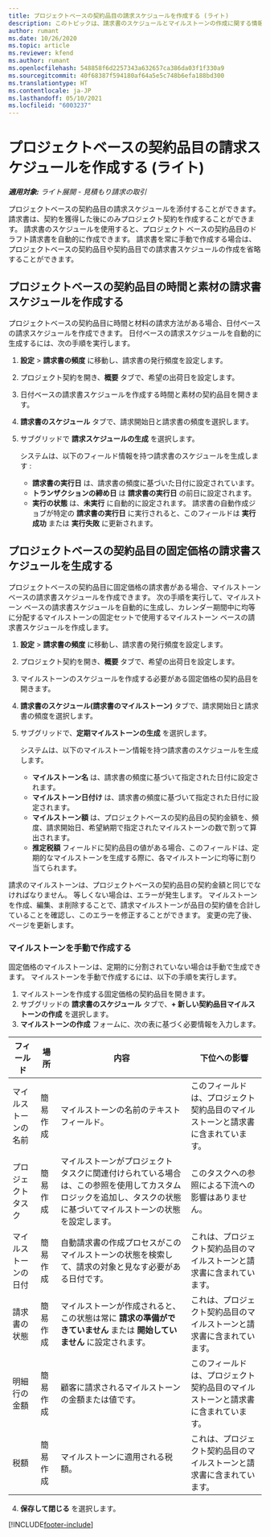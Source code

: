 ```yaml
---
title: プロジェクトベースの契約品目の請求スケジュールを作成する (ライト)
description: このトピックは、請求書のスケジュールとマイルストーンの作成に関する情報を提供します。
author: rumant
ms.date: 10/26/2020
ms.topic: article
ms.reviewer: kfend
ms.author: rumant
ms.openlocfilehash: 548858f6d2257343a632657ca386da03f1f330a9
ms.sourcegitcommit: 40f68387f594180af64a5e5c748b6efa188bd300
ms.translationtype: HT
ms.contentlocale: ja-JP
ms.lasthandoff: 05/10/2021
ms.locfileid: "6003237"
---
```

# <a name="create-invoice-schedules-on-a-project-based-contract-line---lite"></a>プロジェクトベースの契約品目の請求スケジュールを作成する (ライト)

_**適用対象:** ライト展開 - 見積もり請求の取引_

プロジェクトベースの契約品目の請求スケジュールを添付することができます。 請求書は、契約を獲得した後にのみプロジェクト契約を作成することができます。 請求書のスケジュールを使用すると、プロジェクト ベースの契約品目のドラフト請求書を自動的に作成できます。 請求書を常に手動で作成する場合は、プロジェクトベースの契約品目や契約品目での請求書スケジュールの作成を省略することができます。

## <a name="create-a-time-and-material-invoice-schedule-for-a-project-based-contract-line"></a>プロジェクトベースの契約品目の時間と素材の請求書スケジュールを作成する

プロジェクトベースの契約品目に時間と材料の請求方法がある場合、日付ベースの請求スケジュールを作成できます。 日付ベースの請求スケジュールを自動的に生成するには、次の手順を実行します。

1. **設定** > **請求書の頻度** に移動し、請求書の発行頻度を設定します。
2. プロジェクト契約を開き、**概要** タブで、希望の出荷日を設定します。
3. 日付ベースの請求書スケジュールを作成する時間と素材の契約品目を開きます。 
4. **請求書のスケジュール** タブで、請求開始日と請求書の頻度を選択します。 
5. サブグリッドで **請求スケジュールの生成** を選択します。

    システムは、以下のフィールド情報を持つ請求書のスケジュールを生成します :

    - **請求書の実行日** は、請求書の頻度に基づいた日付に設定されています。
    - **トランザクションの締め日** は **請求書の実行日** の前日に設定されます。
    - **実行の状態** は、**未実行** に自動的に設定されます。 請求書の自動作成ジョブが特定の **請求書の実行日** に実行されると、このフィールドは **実行成功** または **実行失敗** に更新されます。

## <a name="create-a-fixed-price-invoice-schedule-for-a-project-based-contract-line"></a>プロジェクトベースの契約品目の固定価格の請求書スケジュールを生成する

プロジェクトベースの契約品目に固定価格の請求書がある場合、マイルストーン ベースの請求書スケジュールを作成できます。 次の手順を実行して、マイルストーン ベースの請求書スケジュールを自動的に生成し、カレンダー期間中に均等に分配するマイルストーンの固定セットで使用するマイルストーン ベースの請求書スケジュールを作成します。

1. **設定** > **請求書の頻度** に移動し、請求書の発行頻度を設定します。
2. プロジェクト契約を開き、**概要** タブで、希望の出荷日を設定します。
3. マイルストーンのスケジュールを作成する必要がある固定価格の契約品目を開きます。 
4. **請求書のスケジュール(請求書のマイルストーン)** タブで、請求開始日と請求書の頻度を選択します。 
5. サブグリッドで、**定期マイルストーンの生成** を選択します。

    システムは、以下のマイルストーン情報を持つ請求書のスケジュールを生成します。

    - **マイルストーン名** は、請求書の頻度に基づいて指定された日付に設定されます。
    - **マイルストーン日付け** は、請求書の頻度に基づいて指定された日付に設定されます。
    - **マイルストーン額** は、プロジェクトベースの契約品目の契約金額を、頻度、請求開始日、希望納期で指定されたマイルストーンの数で割って算出されます。
    - **推定税額** フィールドに契約品目の値がある場合、このフィールドは、定期的なマイルストーンを生成する際に、各マイルストーンに均等に割り当てられます。

請求のマイルストーンは、プロジェクトベースの契約品目の契約金額と同じでなければなりません。 等しくない場合は、エラーが発生します。 マイルストーンを作成、編集、ま削除することで、請求マイルストーンが品目の契約値を合計していることを確認し、このエラーを修正することができます。 変更の完了後、ページを更新します。

### <a name="manually-create-milestones"></a>マイルストーンを手動で作成する

固定価格のマイルストーンは、定期的に分割されていない場合は手動で生成できます。 マイルストーンを手動で作成するには、以下の手順を実行します。

1. マイルストーンを作成する固定価格の契約品目を開きます。 
2. サブグリッドの **請求書のスケジュール** タブで、**+ 新しい契約品目マイルストーンの作成** を選択します。
3. **マイルストーンの作成** フォームに、次の表に基づく必要情報を入力します。 

| フィールド | 場所 | 内容 | 下位への影響 |
| --- | --- | --- | --- |
| マイルストーンの名前 | 簡易作成 | マイルストーンの名前のテキスト フィールド。 | このフィールドは、プロジェクト契約品目のマイルストーンと請求書に含まれています。 |
| プロジェクト タスク | 簡易作成 | マイルストーンがプロジェクト タスクに関連付けられている場合は、この参照を使用してカスタム ロジックを追加し、タスクの状態に基づいてマイルストーンの状態を設定します。 | このタスクへの参照による下流への影響はありません。 |
| マイルストーンの日付 | 簡易作成 | 自動請求書の作成プロセスがこのマイルストーンの状態を検索して、請求の対象と見なす必要がある日付です。 | これは、プロジェクト契約品目のマイルストーンと請求書に含まれています。 |
| 請求書の状態 | 簡易作成 | マイルストーンが作成されると、この状態は常に **請求の準備ができていません** または **開始していません** に設定されます。 | これは、プロジェクト契約品目のマイルストーンと請求書に含まれています。 |
| 明細行の金額 | 簡易作成 | 顧客に請求されるマイルストーンの金額または値です。 | このフィールドは、プロジェクト契約品目のマイルストーンと請求書に含まれています。 |
| 税額 | 簡易作成 | マイルストーンに適用される税額。 | これは、プロジェクト契約品目のマイルストーンと請求書に含まれています。 |

4. **保存して閉じる** を選択します。


[!INCLUDE[footer-include](../../includes/footer-banner.md)]